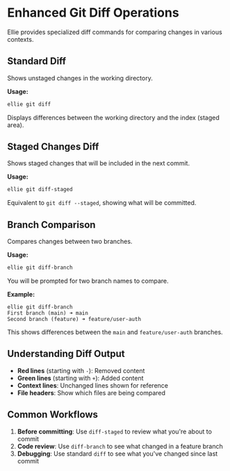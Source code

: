 # Enhanced Git Diff Operations

Ellie provides specialized diff commands for comparing changes in various contexts.

## Standard Diff

Shows unstaged changes in the working directory.

**Usage:**

```bash
ellie git diff
```

Displays differences between the working directory and the index (staged area).

## Staged Changes Diff

Shows staged changes that will be included in the next commit.

**Usage:**

```bash
ellie git diff-staged
```

Equivalent to `git diff --staged`, showing what will be committed.

## Branch Comparison

Compares changes between two branches.

**Usage:**

```bash
ellie git diff-branch
```

You will be prompted for two branch names to compare.

**Example:**

```text
ellie git diff-branch
First branch (main) ➜ main
Second branch (feature) ➜ feature/user-auth
```

This shows differences between the `main` and `feature/user-auth` branches.

## Understanding Diff Output

- **Red lines** (starting with `-`): Removed content
- **Green lines** (starting with `+`): Added content
- **Context lines**: Unchanged lines shown for reference
- **File headers**: Show which files are being compared

## Common Workflows

1. **Before committing**: Use `diff-staged` to review what you're about to commit
2. **Code review**: Use `diff-branch` to see what changed in a feature branch
3. **Debugging**: Use standard `diff` to see what you've changed since last commit
